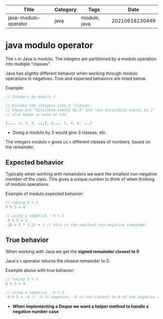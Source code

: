 |  Title | Category  | Tags  | Date |
| ------------ | ------------ | ------------ | ----|
| java-modulo-operator | java  | modulo, java  | 20210618130449 |

# java modulo operator
The `%` in Java is modulo. The integers are partitioned by a modulo operation
into multiple "classes".

Java has slightly different behavior when working through modulo operations in
negatives. True and expected behaviors are listed below.

Example:
```java
// Integers by modulo 2

// Divides the integers into 2 `classes`
// these are "divisible evenly by 2" and "not divisibile evenly by 2"
// also known as even or odd

{..., 1, 3, 5, ...}, {..., 2, 4, 6, ...}
```

* Doing a modulo by 3 would give 3 classes, etc.

The integers modulo `n` gives us `n` different classes of numbers, based on the remainder.

## Expected behavior
Typically when working with remainders we want the smallest non-negative member of the class.
This gives a unique number to think of when thinking of modulo operations.

Example of modulo expected behavior:
```java
// taking 9 % 5
9 % 5 = 4

// using a negative, -9 % 5
-9 % 5 = 1
-10 = 5 * (-2) + 1 // this is the smallest non-negative remainder
```

## True behavior
When working with Java we get the **signed remainder closest to 0**

Java's `%` operator returns the closest remainder to 0.

Example above with true behavior:
```java
// taking 9 % 5
9 % 5 = 4

// using a negative, -9 % 5
-9 % 5 = -4 // -9 is negative, -4 is the closest to 0 of the negative remainders
```

* **When implementing a Deque we want a helper method to handle a negative number case**


